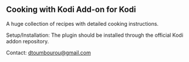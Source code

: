 Cooking with Kodi Add-on for Kodi
-------------------------------------
A huge collection of recipes with detailed cooking instructions. 

Setup/Installation: The plugin should be installed through the official Kodi addon repository.

Contact: dtoumbourou@gmail.com
